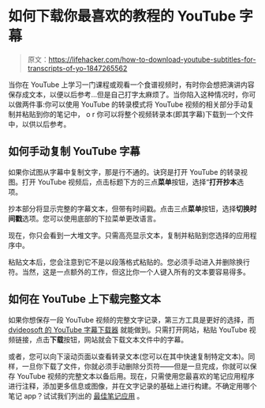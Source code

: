# 如何下载你最喜欢的教程的 YouTube 字幕

> 原文：<https://lifehacker.com/how-to-download-youtube-subtitles-for-transcripts-of-yo-1847265562>

当你在 YouTube 上学习一门课程或观看一个食谱视频时，有时你会想把演讲内容保存成文本，以便以后参考...但是自己打字太麻烦了。当你陷入这种情况时，你可以做两件事:你可以使用 YouTube 的转录模式将 YouTube 视频的相关部分手动复制并粘贴到你的笔记中， o r 你可以将整个视频转录本(即其字幕)下载到一个文件中，以供以后参考。



## 如何手动复制 YouTube 字幕

如果你试图从字幕中复制文字，那是行不通的。诀窍是打开 YouTube 的转录视图。打开 YouTube 视频后，点击标题下方的三点**菜单**按钮，选择“**打开抄本**选项。

抄本部分将显示完整的字幕文本，但带有时间戳。点击三点**菜单**按钮，选择**切换时间戳**选项。您可以使用底部的下拉菜单更改语言。

现在，你只会看到一大堆文字。只需高亮显示文本，复制并粘贴到您选择的应用程序中。

粘贴文本后，您会注意到它不是以段落格式粘贴的。您必须手动进入并删除换行符。当然，这是一点额外的工作，但这比你一个人键入所有的文本要容易得多。

## 如何在 YouTube 上下载完整文本

如果你想保存一段 YouTube 视频的完整文字记录，第三方工具是更好的选择，而[dvideosoft 的 YouTube 字幕下载器](https://www.dvdvideosoft.com/online-youtube-subtitles-download) 就能做到。只需打开网站，粘贴 YouTube 视频链接，点击**下载**按钮，网站就会下载文本文件中的字幕。

或者，您可以向下滚动页面以查看转录文本(您可以在其中快速复制特定文本)。同样，一旦你下载了文件，你就必须手动删除分页符——但是一旦完成，你就可以保存 YouTube 视频的完整文本以备后用。现在，只需使用您最喜欢的笔记应用程序进行注释，添加更多信息或图像，并在文字记录的基础上进行构建。不确定用哪个笔记 app？试试我们列出的 [最佳笔记应用](https://lifehacker.com/the-best-note-taking-apps-1837842880) 。